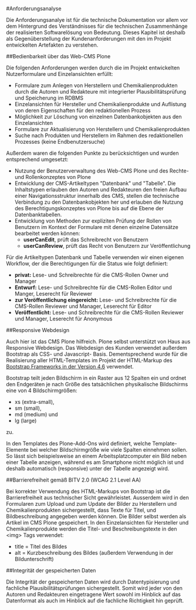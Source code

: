 #Anforderungsanalyse

Die Anforderungsanalye ist für die technische Dokumentation vor allem vor dem Hintergrund 
des Verständnisses für die technischen Zusammenhänge der realisierten Softwarelösung von Bedeutung. 
Dieses Kapitel ist deshalb als Gegenüberstellung der Kundenanforderungen mit den im Projekt entwickelten 
Artefakten zu verstehen.

##Bedienbarkeit über das Web-CMS Plone

Die folgenden Anforderungen werden durch die im Projekt entwickelten 
Nutzerformulare und Einzelansichten erfüllt:

- Formulare zum Anlegen von Herstellern und Chemikalienprodukten durch die Autoren 
  und Redakteure mit integrierter Plausibilitätsprüfung und Speicherung im RDBMS
- Einzelansichten für Hersteller und Chemikalienprodukte und Auflistung von deren 
  Eigenschaften für den redaktionellen Prozess
- Möglichkeit zur Löschung von einzelnen Datenbankobjekten aus den Einzelansichten
- Formulare zur Aktualisierung von Herstellern und Chemikalienprodukten 
- Suche nach Produkten und Herstellern im Rahmen des redaktionellen Prozesses (keine 
  Endbenutzersuche)

Außerdem waren die folgenden Punkte zu berücksichtigen und wurden 
entsprechend umgesetzt:

- Nutzung der Benutzerverwaltung des Web-CMS Plone und des Rechte- und Rollenkonzeptes 
  von Plone
- Entwicklung der CMS-Artikeltypen "Datenbank" und "Tabelle". Die Inhaltstypen erlauben
  den Autoren und Redakteuren den freien Aufbau einer Navigationsstruktur innerhalb des CMS,
  stellen die technische Verbindung zu den Datenbankobjekten her und erlauben die Nutzung
  des Berechtigungskonzeptes von Plone bis auf die Ebene der Datenbanktabellen.
- Entwicklung von Methoden zur expliziten Prüfung der Rollen von Benutzern im Kontext der
  Formulare mit denen einzelne Datensätze bearbeitet werden können:
  - **userCanEdit**, prüft das Schreibrecht von Benutzern
  - **userCanReview**, prüft das Recht von Benutzern zur Veröffentlichung

Für die Artikeltypen Datenbank und Tabelle verwenden wir einen eigenen Workflow, der die
Berechtigungen für die Status wie folgt definiert:

- **privat:** Lese- und Schreibrechte für die CMS-Rollen Owner und Manager
- **Entwurf:** Lese- und Schreibrechte für die CMS-Rollen Editor und Manger, Leserecht für
  Reviewer
- **zur Veröffentlichung eingereicht:** Lese- und Schreibrechte für die CMS-Rollen Reviewer
  und Manager, Leserecht für Editor
- **Veröffentlicht:** Lese- und Schreibrechte für die CMS-Rollen Reviewer und Manager,
  Leserecht für Anonymous

##Responsive Webdesign

Auch hier ist das CMS Plone hilfreich. Plone selbst unterstützt von Haus aus Responsive 
Webdesign. Das Webdesign des Kunden verwendet außerdem Bootstrap als CSS- und Javascript-
Basis. Dementsprechend wurde für die Realisierung aller HTML-Templates im Projekt der 
HTML-Markup des [Bootstrap Frameworks in der Version 4.6](https://getbootstrap.com/docs/4.6/getting-started/introduction/) 
verwendet.

Bootstrap teilt jeden Bildschirm in ein Raster aus 12 Spalten ein und ordnet den Endgeräten
je nach Größe des tatsächlichen physikalische Bildschirms eine von 4 Bildschirmgrößen: 

- xs (extra-small), 
- sm (small), 
- md (medium) und 
- lg (large) 

zu. 

In den Templates des Plone-Add-Ons wird definiert, welche Template-Elemente bei welcher 
Bildschirmgröße wie viele Spalten einnehmen sollen. So lässt sich beispielsweise an einem
Arbeitsplatzcomputer ein Bild neben einer Tabelle anzeigen, während es am Smartphone 
nicht möglich ist und deshalb automatisch (responsive) unter der Tabelle angezeigt wird.

##Barrierefreiheit gemäß BITV 2.0 (WCAG 2.1 Level AA)

Bei korrekter Verwendung des HTML-Markups von Bootstrap ist die Barrierefreiheit aus
technischer Sicht gewährleistet. Ausserdem wird in den Formularen zum Upload und zum Update
der Bilder zu Herstellern und Chemikalienprodukten sichergestellt, dass Texte für Titel,
und Bildbeschreibung angegeben werden können. Die Bilder selbst werden als Artikel im CMS
Plone gespeichert. In den Einzelansichten für Hersteller und Chemikalienprodukte werden die
Titel- und Beschreibungstexte in den \<img> Tags verwendet:

- title = Titel des Bildes
- alt = Kurzbeschreibung des Bildes (außerdem Verwendung in der Bildunterschrift)
 
##Integrität der gespeicherten Daten

Die Integrität der gespeicherten Daten wird durch Datentypisierung und fachliche 
Plausibilitätsprüfungen sichergestellt. Somit wird jeder von den Autoren und Redakteuren
eingetragene Wert sowohl im Hinblick auf das Datenformat als auch im Hinblick auf die
fachliche Richtigkeit hin geprüft. 
